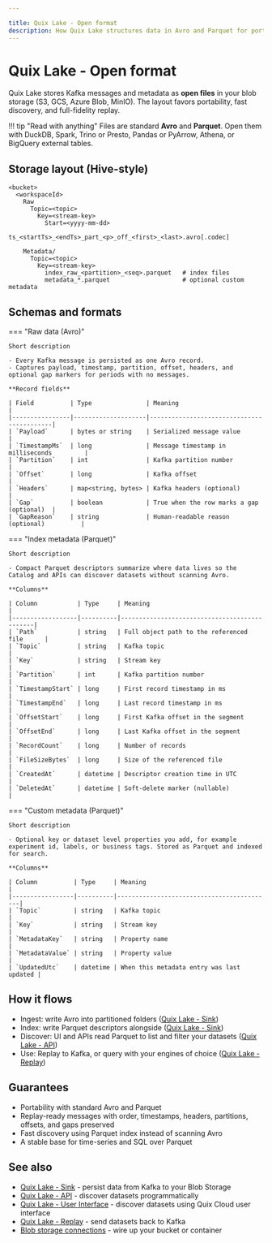```yaml
---

title: Quix Lake - Open format
description: How Quix Lake structures data in Avro and Parquet for portability and performance.
---
```


# Quix Lake - Open format

Quix Lake stores Kafka messages and metadata as **open files** in your blob storage (S3, GCS, Azure Blob, MinIO). The layout favors portability, fast discovery, and full-fidelity replay.

!!! tip "Read with anything"
    Files are standard **Avro** and **Parquet**. Open them with DuckDB, Spark, Trino or Presto, Pandas or PyArrow, Athena, or BigQuery external tables.

## Storage layout (Hive-style)

```text
<bucket>
  <workspaceId>
    Raw
      Topic=<topic>
        Key=<stream-key>
          Start=<yyyy-mm-dd>
            ts_<startTs>_<endTs>_part_<p>_off_<first>_<last>.avro[.codec]

    Metadata/
      Topic=<topic>
        Key=<stream-key>
          index_raw_<partition>_<seq>.parquet   # index files
          metadata_*.parquet                    # optional custom metadata
```

## Schemas and formats

=== "Raw data (Avro)"

    Short description

    - Every Kafka message is persisted as one Avro record.
    - Captures payload, timestamp, partition, offset, headers, and optional gap markers for periods with no messages.

    **Record fields**

    | Field          | Type               | Meaning                                   |
    |----------------|--------------------|-------------------------------------------|
    | `Payload`      | bytes or string    | Serialized message value                  |
    | `TimestampMs`  | long               | Message timestamp in milliseconds         |
    | `Partition`    | int                | Kafka partition number                    |
    | `Offset`       | long               | Kafka offset                              |
    | `Headers`      | map<string, bytes> | Kafka headers (optional)                  |
    | `Gap`          | boolean            | True when the row marks a gap (optional)  |
    | `GapReason`    | string             | Human-readable reason (optional)          |

=== "Index metadata (Parquet)"

    Short description

    - Compact Parquet descriptors summarize where data lives so the Catalog and APIs can discover datasets without scanning Avro.

    **Columns**

    | Column           | Type     | Meaning                                      |
    |------------------|----------|----------------------------------------------|
    | `Path`           | string   | Full object path to the referenced file      |
    | `Topic`          | string   | Kafka topic                                  |
    | `Key`            | string   | Stream key                                   |
    | `Partition`      | int      | Kafka partition number                       |
    | `TimestampStart` | long     | First record timestamp in ms                 |
    | `TimestampEnd`   | long     | Last record timestamp in ms                  |
    | `OffsetStart`    | long     | First Kafka offset in the segment            |
    | `OffsetEnd`      | long     | Last Kafka offset in the segment             |
    | `RecordCount`    | long     | Number of records                            |
    | `FileSizeBytes`  | long     | Size of the referenced file                  |
    | `CreatedAt`      | datetime | Descriptor creation time in UTC              |
    | `DeletedAt`      | datetime | Soft-delete marker (nullable)                |

=== "Custom metadata (Parquet)"

    Short description

    - Optional key or dataset level properties you add, for example experiment id, labels, or business tags. Stored as Parquet and indexed for search.

    **Columns**

    | Column          | Type     | Meaning                                   |
    |-----------------|----------|-------------------------------------------|
    | `Topic`         | string   | Kafka topic                               |
    | `Key`           | string   | Stream key                                |
    | `MetadataKey`   | string   | Property name                             |
    | `MetadataValue` | string   | Property value                            |
    | `UpdatedUtc`    | datetime | When this metadata entry was last updated |


## How it flows

* Ingest: write Avro into partitioned folders ([Quix Lake - Sink](../managed-services/sink.md))
* Index: write Parquet descriptors alongside ([Quix Lake - Sink](../managed-services/sink.md))
* Discover: UI and APIs read Parquet to list and filter your datasets ([Quix Lake - API](./api.md))
* Use: Replay to Kafka, or query with your engines of choice ([Quix Lake - Replay](../managed-services/replay.md))

## Guarantees

* Portability with standard Avro and Parquet
* Replay-ready messages with order, timestamps, headers, partitions, offsets, and gaps preserved
* Fast discovery using Parquet index instead of scanning Avro
* A stable base for time-series and SQL over Parquet

## See also

* [Quix Lake - Sink](../managed-services/sink.md) - persist data from Kafka to your Blob Storage
* [Quix Lake - API](./api.md) - discover datasets programmatically
* [Quix Lake - User Interface](./user-interface.md) - discover datasets using Quix Cloud user interface
* [Quix Lake - Replay](../managed-services/replay.md) - send datasets back to Kafka
* [Blob storage connections](../managed-services/blob-storage.md) - wire up your bucket or container
